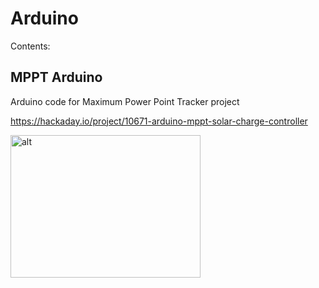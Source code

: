 # Arduino

Contents:

<h2>MPPT Arduino</h2>

Arduino code for Maximum Power Point Tracker project

<a href="https://hackaday.io/project/10671-arduino-mppt-solar-charge-controller">https://hackaday.io/project/10671-arduino-mppt-solar-charge-controller</a>



<img src="tree/master/MPPT/Eagle/MPPT_ArdProMini/board.png" alt="alt" style="width:304px;height:228px;">
